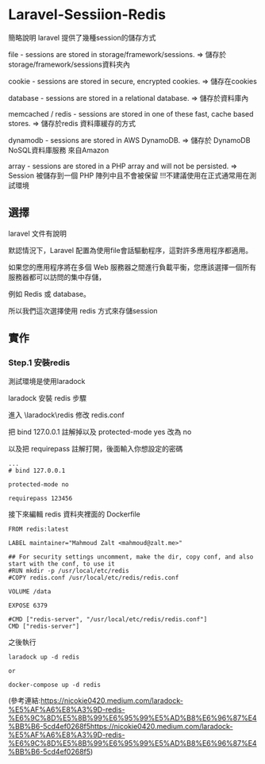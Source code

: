 # Laravel-Sessiion-Redis

簡略說明 laravel 提供了幾種session的儲存方式

file - sessions are stored in storage/framework/sessions.  => 儲存於storage/framework/sessions資料夾內   

cookie - sessions are stored in secure, encrypted cookies. => 儲存在cookies

database - sessions are stored in a relational database. => 儲存於資料庫內

memcached / redis - sessions are stored in one of these fast, cache based stores. => 儲存於redis 資料庫緩存的方式

dynamodb - sessions are stored in AWS DynamoDB. => 儲存於 DynamoDB NoSQL資料庫服務 來自Amazon

array - sessions are stored in a PHP array and will not be persisted. => Session 被儲存到一個 PHP 陣列中且不會被保留 !!!不建議使用在正式通常用在測試環境

## 選擇

laravel 文件有說明

默認情況下，Laravel 配置為使用file會話驅動程序，這對許多應用程序都適用。   

如果您的應用程序將在多個 Web 服務器之間進行負載平衡，您應該選擇一個所有服務器都可以訪問的集中存儲，

例如 Redis 或 database。 

所以我們這次選擇使用 redis 方式來存儲session

## 實作

### Step.1 安裝redis  

測試環境是使用laradock  

laradock 安裝 redis 步驟 

進入 \laradock\redis  修改 redis.conf  

把 bind 127.0.0.1 註解掉以及 protected-mode yes 改為 no   

以及把 requirepass 註解打開，後面輸入你想設定的密碼

```
...
# bind 127.0.0.1   

protected-mode no

requirepass 123456
```

接下來編輯 redis 資料夾裡面的 Dockerfile


```
FROM redis:latest

LABEL maintainer="Mahmoud Zalt <mahmoud@zalt.me>"

## For security settings uncomment, make the dir, copy conf, and also start with the conf, to use it
#RUN mkdir -p /usr/local/etc/redis
#COPY redis.conf /usr/local/etc/redis/redis.conf

VOLUME /data

EXPOSE 6379

#CMD ["redis-server", "/usr/local/etc/redis/redis.conf"]
CMD ["redis-server"]
```
之後執行
```
laradock up -d redis

or

docker-compose up -d redis
```


(參考連結:https://nicokie0420.medium.com/laradock-%E5%AF%A6%E8%A3%9D-redis-%E6%9C%8D%E5%8B%99%E6%95%99%E5%AD%B8%E6%96%87%E4%BB%B6-5cd4ef0268f5https://nicokie0420.medium.com/laradock-%E5%AF%A6%E8%A3%9D-redis-%E6%9C%8D%E5%8B%99%E6%95%99%E5%AD%B8%E6%96%87%E4%BB%B6-5cd4ef0268f5)



